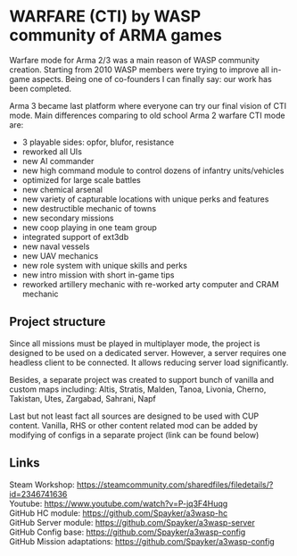 # WARFARE (CTI) by WASP community of ARMA games
Warfare mode for Arma 2/3 was a main reason of WASP community creation. Starting from 2010 WASP
members were trying to improve all in-game aspects. Being one of co-founders I can finally
say: our work has been completed.

Arma 3 became last platform where everyone can try our final vision of CTI mode.
Main differences comparing to old school Arma 2 warfare CTI mode are:
- 3 playable sides: opfor, blufor, resistance
- reworked all UIs
- new AI commander
- new high command module to control dozens of infantry units/vehicles
- optimized for large scale battles
- new chemical arsenal
- new variety of capturable locations with unique perks and features
- new destructible mechanic of towns
- new secondary missions
- new coop playing in one team group
- integrated support of ext3db
- new naval vessels
- new UAV mechanics
- new role system with unique skills and perks
- new intro mission with short in-game tips 
- reworked artillery mechanic with re-worked arty computer and CRAM mechanic

## Project structure
Since all missions must be played in multiplayer mode, the project is designed to be used
on a dedicated server. However, a server requires one headless client to be connected.
It allows reducing server load significantly.

Besides, a separate project was created to support bunch of vanilla and custom maps including:
Altis, Stratis, Malden, Tanoa, Livonia, Cherno, Takistan, Utes, Zargabad, Sahrani, Napf

Last but not least fact all sources are designed to be used with CUP content. Vanilla, RHS or other content related mod
can be added by modifying of configs in a separate project (link can be found below) 

## Links
Steam Workshop: https://steamcommunity.com/sharedfiles/filedetails/?id=2346741636 </br>
Youtube: https://www.youtube.com/watch?v=P-jq3F4Huqg </br>
GitHub HC module: https://github.com/Spayker/a3wasp-hc </br>
GitHub Server module: https://github.com/Spayker/a3wasp-server </br>
GitHub Config base: https://github.com/Spayker/a3wasp-config </br>
GitHub Mission adaptations: https://github.com/Spayker/a3wasp-config </br>